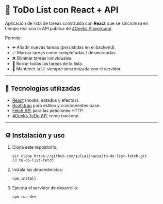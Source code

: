 # 📝 ToDo List con React + API

Aplicación de lista de tareas construida con **React** que se sincroniza en tiempo real con la API pública de [4Geeks Playground](https://playground.4geeks.com/todo).  

Permite:
- ➕ Añadir nuevas tareas (persistidas en el backend).  
- ✅ Marcar tareas como completadas / desmarcarlas.  
- ❌ Eliminar tareas individuales.  
- 🧹 Borrar todas las tareas de la lista.  
- 🔄 Mantener la UI siempre sincronizada con el servidor.  

---

## 🚀 Tecnologías utilizadas

- [React](https://react.dev/) (hooks, estados y efectos).  
- [Bootstrap](https://getbootstrap.com/) para estilos y componentes base.  
- [Fetch API](https://developer.mozilla.org/es/docs/Web/API/Fetch_API) para las peticiones HTTP.  
- [4Geeks ToDo API](https://playground.4geeks.com/todo) como backend.

---

## ⚙️ Instalación y uso

1. Clona este repositorio:
   ```bash
   git clone https://github.com/julia12navio/to-do-list-fetch.git
   cd to-do-list-fetch
    ```
2. Instala las dependencias:
   ```bash
   npm install
    ```
3. Ejecuta el servidor de desarrollo: 
   ```bash
   npm run dev 
    ```
